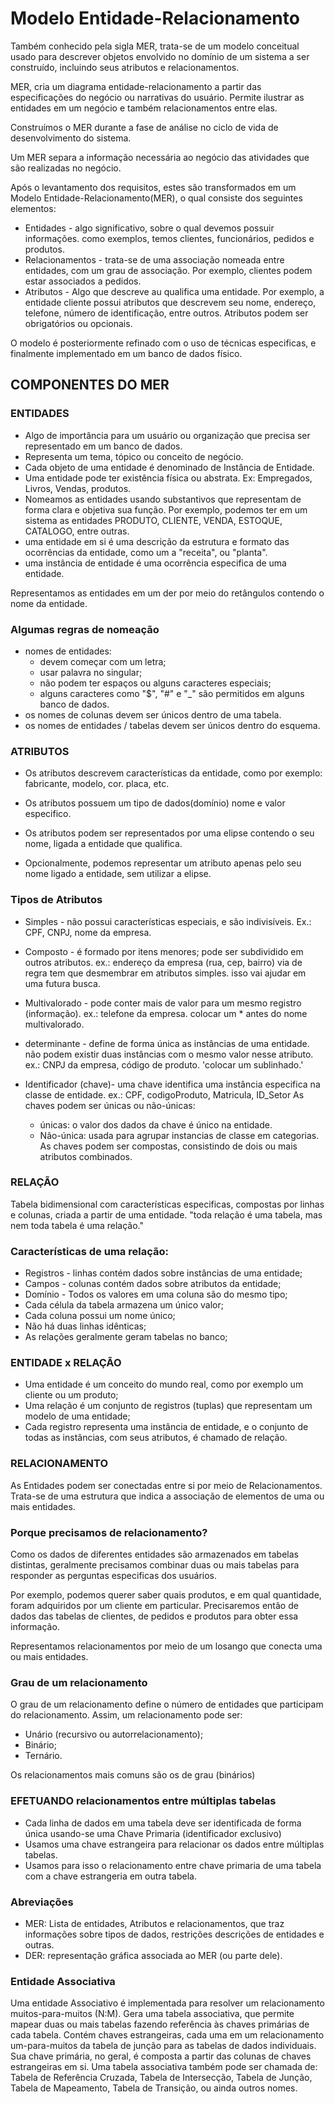 # Modelo Entidade-Relacionamento

Também conhecido pela sigla MER, trata-se de um modelo conceitual usado para descrever objetos envolvido no domínio de um sistema a ser construído, incluindo seus atributos e relacionamentos.

MER, cria um diagrama entidade-relacionamento a partir das especificações do negócio ou narrativas do usuário. Permite ilustrar as entidades em um negócio e também relacionamentos entre elas. 

Construímos o MER durante a fase de análise no ciclo de vida de desenvolvimento do sistema.

Um MER separa a informação necessária ao negócio das atividades que são realizadas no negócio.

Após o levantamento dos requisitos, estes são transformados em um Modelo Entidade-Relacionamento(MER), o qual consiste dos seguintes elementos:

* Entidades - algo significativo, sobre o qual devemos possuir informações. como exemplos, temos clientes, funcionários, pedidos e produtos.
* Relacionamentos - trata-se de uma associação nomeada entre entidades, com um grau de associação. Por exemplo, clientes podem estar associados a pedidos.
* Atributos - Algo que descreve au qualifica uma entidade. Por exemplo, a entidade cliente possui atributos que descrevem seu nome, endereço, telefone, número de identificação, entre outros. Atributos podem ser obrigatórios ou opcionais.

O modelo é posteriormente refinado com o uso de técnicas especificas, e finalmente implementado em um banco de dados físico.

## COMPONENTES DO MER
 
 ### ENTIDADES 

* Algo de importância para um usuário ou organização que precisa ser representado em um banco de dados.
* Representa um tema, tópico ou conceito de negócio.
* Cada objeto de uma entidade é denominado de Instância de Entidade.
* Uma entidade pode ter existência física ou abstrata. Ex: Empregados, Livros, Vendas, produtos.
* Nomeamos as entidades usando substantivos que representam de forma clara e objetiva sua função. Por exemplo, podemos ter em um sistema as entidades PRODUTO, CLIENTE, VENDA, ESTOQUE, CATALOGO, entre outras.
* uma entidade em si é uma descrição da estrutura e formato das ocorrências da entidade, como um a "receita", ou "planta".
* uma instância de entidade é uma ocorrência especifica de uma entidade.

Representamos as entidades em um der por meio do retângulos contendo o nome da entidade.

### Algumas regras de nomeação

* nomes de entidades:
    * devem começar com um letra;
    * usar palavra no singular;
    * não podem ter espaços ou alguns caracteres especiais;
    * alguns caracteres como "$", "#" e "_" são permitidos em alguns banco de dados.
* os nomes de colunas devem ser únicos dentro de uma tabela.
* os nomes de entidades / tabelas devem ser únicos dentro do esquema.


### ATRIBUTOS 

* Os atributos descrevem características da entidade, como por exemplo: fabricante, modelo, cor. placa, etc.
* Os atributos possuem um tipo de dados(domínio) nome e valor especifico.

* Os atributos podem ser representados por uma elipse contendo o seu nome, ligada a entidade que qualifica.
* Opcionalmente, podemos representar um atributo apenas pelo seu nome ligado a entidade, sem utilizar a elipse.

### Tipos de Atributos

* Simples - não possui características especiais, e são indivisíveis. Ex.: CPF, CNPJ, nome da empresa.

* Composto - é formado por itens menores; pode ser subdividido em outros atributos. ex.: endereço da empresa (rua, cep, bairro) 
via de regra tem que desmembrar em atributos simples. isso vai ajudar em uma futura busca.

* Multivalorado - pode conter mais de valor para um mesmo registro (informação). ex.: telefone da empresa. colocar um * antes do nome multivalorado.

* determinante - define de forma única as instâncias de uma entidade. não podem existir duas instâncias com o mesmo valor nesse atributo. ex.: CNPJ da empresa, código de produto. 'colocar um sublinhado.'

* Identificador (chave)- uma chave identifica uma instância especifica na classe de entidade. ex.: CPF, codigoProduto, Matricula, ID_Setor 
    As chaves podem ser únicas ou não-únicas:
	* únicas: o valor dos dados da chave é único na entidade.
	* Não-única: usada para agrupar instancias de classe em categorias.
	As chaves podem ser compostas, consistindo de dois ou mais atributos combinados.


### RELAÇÃO

Tabela bidimensional com características especificas, compostas por linhas e colunas, criada a partir de uma entidade.
"toda relação é uma tabela, mas nem toda tabela é uma relação."

### Características de uma relação:

* Registros - linhas contém dados sobre instâncias de uma entidade;
* Campos - colunas contém dados sobre atributos da entidade;
* Domínio - Todos os valores em uma coluna são do mesmo tipo;
* Cada célula da tabela armazena um único valor;
* Cada coluna possui um nome único;
* Não há duas linhas idênticas;
* As relações geralmente geram tabelas no banco;

### ENTIDADE x RELAÇÃO

* Uma entidade é um conceito do mundo real, como por exemplo um cliente ou um produto;
* Uma relação é um conjunto de registros (tuplas) que representam um modelo de uma entidade;
* Cada registro representa uma instância de entidade, e o conjunto de todas as instâncias, com seus atributos, é chamado de relação.

### RELACIONAMENTO 

As Entidades podem ser conectadas entre si por meio de Relacionamentos. Trata-se de uma estrutura que indica a associação de elementos de uma ou mais entidades.

### Porque precisamos de relacionamento?

Como os dados de diferentes entidades são armazenados em tabelas distintas, geralmente precisamos combinar duas ou mais tabelas para responder as perguntas especificas dos usuários.

Por exemplo, podemos querer saber quais produtos, e em qual quantidade, foram adquiridos por um cliente em particular. Precisaremos então de dados das tabelas de clientes, de pedidos e produtos para obter essa informação.

Representamos relacionamentos por meio de um losango que conecta uma ou mais entidades.

### Grau de um relacionamento

O grau de um relacionamento define o número de entidades que participam do relacionamento. Assim, um relacionamento pode ser: 
* Unário (recursivo ou autorrelacionamento);
* Binário;
* Ternário.

Os relacionamentos mais comuns são os de grau (binários)

### EFETUANDO relacionamentos entre múltiplas tabelas

* Cada linha de dados em uma tabela deve ser identificada de forma única usando-se uma Chave Primaria (identificador exclusivo)
* Usamos uma chave estrangeira para relacionar os dados entre múltiplas tabelas.
* Usamos para isso o relacionamento entre chave primaria de uma tabela com a chave estrangeria em outra tabela.



### Abreviações

* MER: Lista de entidades, Atributos e relacionamentos, que traz informações sobre tipos de dados, restrições descrições de entidades e outras.
* DER: representação gráfica associada ao MER (ou parte dele).


### Entidade Associativa

Uma entidade Associativo é implementada para resolver um relacionamento muitos-para-muitos (N:M).
Gera uma tabela associativa, que permite mapear duas ou mais tabelas fazendo referência às chaves primárias de cada tabela.
Contém chaves estrangeiras, cada uma em um relacionamento um-para-muitos da tabela de junção para as tabelas de dados individuais.
Sua chave primária, no geral, é composta a partir das colunas de chaves estrangeiras em si.
Uma tabela associativa também pode ser chamada de: Tabela de Referência Cruzada, Tabela de Intersecção, Tabela de Junção, Tabela de Mapeamento, Tabela de Transição, ou ainda outros nomes.


